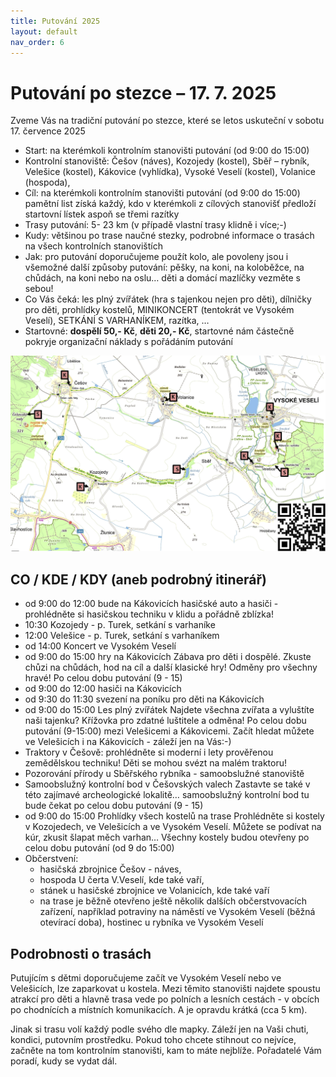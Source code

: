 ```yaml
---
title: Putování 2025
layout: default
nav_order: 6
---
```

# Putování po stezce – 17. 7. 2025
Zveme Vás na tradiční putování po stezce, které se letos uskuteční v sobotu 17. července 2025
- Start: na kterémkoli kontrolním stanovišti putování (od 9:00 do 15:00)
- Kontrolní stanoviště: Češov (náves), Kozojedy (kostel), Sběř – rybník, Velešice (kostel), Kákovice (vyhlídka), Vysoké Veselí (kostel), Volanice (hospoda), 
- Cíl:  na kterémkoli kontrolním stanovišti putování (od 9:00 do 15:00)
pamětní list získá každý, kdo v kterémkoli z cílových stanovišť předloží startovní lístek aspoň se třemi razítky
- Trasy putování: 5- 23 km (v případě vlastní trasy klidně i více;-)
- Kudy: většinou po trase naučné stezky, podrobné informace o trasách na všech kontrolních stanovištích
- Jak: pro putování doporučujeme použít kolo, ale povoleny jsou i všemožné další způsoby putování: pěšky, na koni, na koloběžce, na chůdách, na koni nebo na oslu… děti a domácí mazlíčky vezměte s sebou!
- Co Vás čeká: les plný zvířátek (hra s tajenkou nejen pro děti), dílničky pro děti, prohlídky kostelů, MINIKONCERT (tentokrát ve Vysokém Veselí), SETKÁNÍ S VARHANÍKEM, razítka, …
- Startovné: **dospělí 50,- Kč**, **děti 20,- Kč**, startovné nám částečně pokryje organizační náklady s pořádáním putování

 ![mapa](/img/mapa-putovani-2023.png)

## CO / KDE / KDY (aneb podrobný itinerář)
- od 9:00 do 12:00 bude na Kákovicích hasičské auto a hasiči - prohlédněte si hasičskou techniku v klidu a pořádně zblízka!
- 10:30 Kozojedy - p. Turek, setkání s varhaníke
- 12:00 Velešice - p. Turek, setkání s varhaníkem
- od 14:00 Koncert ve Vysokém Veselí
- od 9:00 do 15:00 hry na Kákovicích Zábava pro děti i dospělé. Zkuste chůzi na chůdách, hod na cíl a další klasické hry! Odměny pro všechny hravé! Po celou dobu putování (9 - 15)
- od 9:00 do 12:00 hasiči na Kákovicích
- od 9:30 do 11:30 svezení na poníku pro děti na Kákovicích
- od 9:00 do 15:00 Les plný zvířátek Najdete všechna zvířata a vyluštíte naši tajenku? Křížovka pro zdatné luštitele a odměna! Po celou dobu putování (9-15:00) mezi Velešicemi a Kákovicemi. Začít hledat můžete ve Velešicích i na Kákovicích - záleží jen na Vás:-)
- Traktory v Češově: prohlédněte si moderní i lety prověřenou zemědělskou techniku! Děti se mohou svézt na malém traktoru! 
- Pozorování přírody u Sběřského rybníka - samoobslužné stanoviště
- Samoobslužný kontrolní bod v Češovských valech Zastavte se také v této zajímavé archeologické lokalitě… samoobslužný kontrolní bod tu bude čekat po celou dobu putování (9 - 15)
- od 9:00 do 15:00 Prohlídky všech kostelů na trase Prohlédněte si kostely v Kozojedech, ve Velešicích a ve Vysokém Veselí. Můžete se podívat na kúr, zkusit šlapat měch varhan… Všechny kostely budou otevřeny po celou dobu putování (od 9 do 15:00)
- Občerstvení:
  - hasičská zbrojnice Češov - náves,
  - hospoda U čerta V.Veselí, kde také vaří,
  - stánek u hasičské zbrojnice ve Volanicích, kde také vaří
  - na trase je běžně otevřeno ještě několik dalších občerstvovacích zařízení, například potraviny na náměstí ve Vysokém Veselí (běžná otevírací doba), hostinec u rybníka ve Vysokém Veselí

## Podrobnosti o trasách
Putujícím s dětmi doporučujeme začít ve Vysokém Veselí nebo ve Velešicích, lze zaparkovat u kostela. Mezi těmito stanovišti najdete spoustu atrakcí pro děti a hlavně trasa vede po polních a lesních cestách - v obcích po chodnících a místních komunikacích. A je opravdu krátká (cca 5 km).

Jinak si trasu volí každý podle svého dle mapky. Záleží jen na Vaši chuti, kondici, putovním prostředku.
Pokud toho chcete stihnout co nejvíce, začněte na tom kontrolním stanovišti, kam to máte nejblíže. Pořadatelé Vám poradí, kudy se vydat dál.


